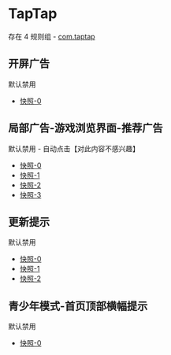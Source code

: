 # TapTap

存在 4 规则组 - [com.taptap](/src/apps/com.taptap.ts)

## 开屏广告

默认禁用

- [快照-0](https://i.gkd.li/i/13946250)

## 局部广告-游戏浏览界面-推荐广告

默认禁用 - 自动点击【对此内容不感兴趣】

- [快照-0](https://i.gkd.li/i/12842279)
- [快照-1](https://i.gkd.li/i/12864810)
- [快照-2](https://i.gkd.li/i/12840904)
- [快照-3](https://i.gkd.li/i/13258679)

## 更新提示

默认禁用

- [快照-0](https://i.gkd.li/i/13387479)
- [快照-1](https://i.gkd.li/i/13488702)
- [快照-2](https://i.gkd.li/i/14209268)

## 青少年模式-首页顶部横幅提示

默认禁用

- [快照-0](https://i.gkd.li/i/14209309)
